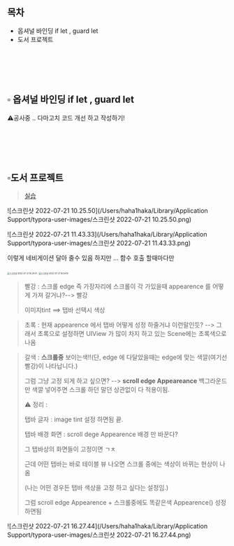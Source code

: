 

## 목차

* 옵셔널 바인딩 if let , guard let
* 도서 프로젝트

<br/><br/><br/><br/>

## ▫️ 옵셔널 바인딩 if let , guard let

⚠️공사중 .. 다마고치 코드 개선 하고 작성하기!

<br/><br/><br/><br/>



## ▫️도서 프로젝트

> [실습](https://github.com/haha1haka/SeSAC-Assignment/tree/main/BookCollection)































































































![스크린샷 2022-07-21 10.25.50](/Users/haha1haka/Library/Application Support/typora-user-images/스크린샷 2022-07-21 10.25.50.png)

![스크린샷 2022-07-21 11.43.33](/Users/haha1haka/Library/Application Support/typora-user-images/스크린샷 2022-07-21 11.43.33.png)

이렇게 네비게이션 달아 줄수 있음 하지만 ... 함수 호출 할때마다만 





<img src="/Users/haha1haka/Library/Application Support/typora-user-images/스크린샷 2022-07-21 16.24.01.png" alt="스크린샷 2022-07-21 16.24.01" style="zoom:33%;" />

<img src="/Users/haha1haka/Library/Application Support/typora-user-images/스크린샷 2022-07-21 16.54.19.png" alt="스크린샷 2022-07-21 16.54.19" style="zoom:33%;" />

> 빨강 : 스크롤 edge 즉 가장자리에 스크롤이 각 가있을때 appearence 를 어떻게 가져 갈거냐?--> 빨강
>
> 이미지tint ==> 탭바 선택시 색상

> 
>
> 초록 : 현재 appearence 에서 탭바 어떻게 성정 하줄거냐 이런말인듯? --> 그래서 초록으로 설정하면 UIView 가 많이 차지 하고 있는 Scene에는 초록색으로 나옴

> 갈색 : **스크롤중**  보이는색!!(단, edge 에 다달았을때는 edge에 맞는 색깔(여기선 빨강)이 나타납니다.)
>
> 그럼 그냥 고정 되게 하고 싶으면? --> **scroll edge Appeareance** 백그라운드만 색깔 넣어주면 스크롤 하던 말던 상관없이 다 적용이됨.
>
> ⚠️ 정리 : 
>
> 탭바 글자 : image tint 설정 하면됨 끝.
>
> 탭바 배경 화면 : scroll dege Appearence 배경 만 바꾼다?
>
> 그 탭바상의 화면들이 고정이면 ㄱㅊ
>
> 근데 어떤 탭바는 바로 테이블 뷰 나오면 스크롤 중에는 색상이 바뀌는 현상이 나옴
>
> (나는 어떤 경우든 탭바 색상을 고정 하고 싶다는 설정임.)
>
> 그럼 scroll edge Appearence + 스크롤중에도 똑같은색 Appearence() 성정 하면됨















![스크린샷 2022-07-21 16.27.44](/Users/haha1haka/Library/Application Support/typora-user-images/스크린샷 2022-07-21 16.27.44.png)













